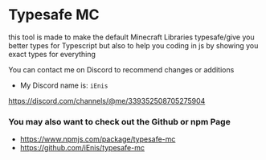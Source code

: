 # Typesafe MC

this tool is made to make the default Minecraft Libraries typesafe/give you better types for Typescript
but also to help you coding in js by showing you exact types for everything

You can contact me on Discord to recommend changes or additions
- My Discord name is: `iEnis`

https://discord.com/channels/@me/339352508705275904



### You may also want to check out the Github or npm Page
- https://www.npmjs.com/package/typesafe-mc
- https://github.com/iEnis/typesafe-mc